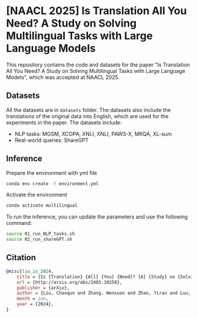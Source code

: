 # [NAACL 2025] Is Translation All You Need? A Study on Solving Multilingual Tasks with Large Language Models

This repository contains the code and datasets for the paper "Is Translation All You Need? A Study on Solving Multilingual Tasks with Large Language Models", which was accepted at NAACL 2025.

## Datasets
All the datasets are in `datasets` folder. The datasets also include the translations of the original data into English, which are used for the experiments in the paper. The datasets include:
- NLP tasks: MGSM, XCOPA, XNLI, XNLI, PAWS-X, MKQA, XL-sum
- Real-world queries: ShareGPT

## Inference
Prepare the environment with yml file
```bash
conda env create -f environment.yml
```
Activate the environment
```bash
conda activate multilingual
```

To run the inference, you can update the parameters and use the following command:
```bash
source 01_run_NLP_tasks.sh
source 02_run_shareGPT.sh
```

## Citation
```bibtex
@misc{liu_is_2024,
	title = {Is {Translation} {All} {You} {Need}? {A} {Study} on {Solving} {Multilingual} {Tasks} with {Large} {Language} {Models}},
	url = {http://arxiv.org/abs/2403.10258},
	publisher = {arXiv},
	author = {Liu, Chaoqun and Zhang, Wenxuan and Zhao, Yiran and Luu, Anh Tuan and Bing, Lidong},
	month = jun,
	year = {2024},
}
```

